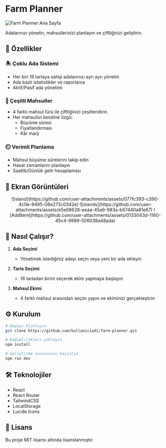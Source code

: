 # Farm Planner

![Farm Planner Ana Sayfa](https://github.com/user-attachments/assets/b5d9d406-6891-4514-ac17-8143c6b86a03)

Adalarınızı yönetin, mahsullerinizi planlayın ve çiftliğinizi geliştirin.

## 🌟 Özellikler

### 🏝️ Çoklu Ada Sistemi
- Her biri 16 tarlaya sahip adalarınızı ayrı ayrı yönetin
- Ada bazlı istatistikler ve raporlama
- Aktif/Pasif ada yönetimi

### 🌾 Çeşitli Mahsuller  
- 4 farklı mahsul türü ile çiftliğinizi çeşitlendirin
- Her mahsulün kendine özgü:
  - Büyüme süresi
  - Fiyatlandırması 
  - Kâr marjı

### ⏲️ Verimli Planlama
- Mahsul büyüme sürelerini takip edin
- Hasat zamanlarını planlayın
- Saatlik/Günlük gelir hesaplaması

## 📱 Ekran Görüntüleri

<div align="center">
  ![island](https://github.com/user-attachments/assets/077fc393-c390-4c0e-9495-08e273c0342e)
  ![islands](https://github.com/user-attachments/assets/e5e68628-eeaa-45a6-983a-b67440a81e67)
  ![Addİtem](https://github.com/user-attachments/assets/0133043d-1160-45c4-9989-506038a48ada)
</div>

## 🚀 Nasıl Çalışır?

1. **Ada Seçimi**
   - Yönetmek istediğiniz adayı seçin veya yeni bir ada ekleyin

2. **Tarla Seçimi** 
   - 16 tarladan birini seçerek ekim yapmaya başlayın

3. **Mahsul Ekimi**
   - 4 farklı mahsul arasından seçim yapın ve ekiminizi gerçekleştirin

## ⚙️ Kurulum

```bash
# Depoyu klonlayın
git clone https://github.com/kullaniciadi/farm-planner.git

# Bağımlılıkları yükleyin
npm install

# Geliştirme sunucusunu başlatın
npm run dev
```

## 🛠️ Teknolojiler

- React
- React Router
- TailwindCSS
- LocalStorage
- Lucide Icons

## 📄 Lisans

Bu proje MIT lisansı altında lisanslanmıştır.
